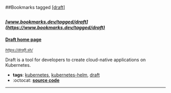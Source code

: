 ##Bookmarks tagged [[draft]](https://www.bookmarks.dev?q=[draft])

_<sup><sup>[www.bookmarks.dev/tagged/draft](https://www.bookmarks.dev/tagged/draft)</sup></sup>_
---
#### [Draft home page](https://draft.sh/)
_<sup>https://draft.sh/</sup>_

Draft is a tool for developers to create cloud-native applications on Kubernetes.
* **tags**: [kubernetes](../tagged/kubernetes.md), [kubernetes-helm](../tagged/kubernetes-helm.md), [draft](../tagged/draft.md)
* :octocat: **[source code](https://github.com/azure/draft)**
---
